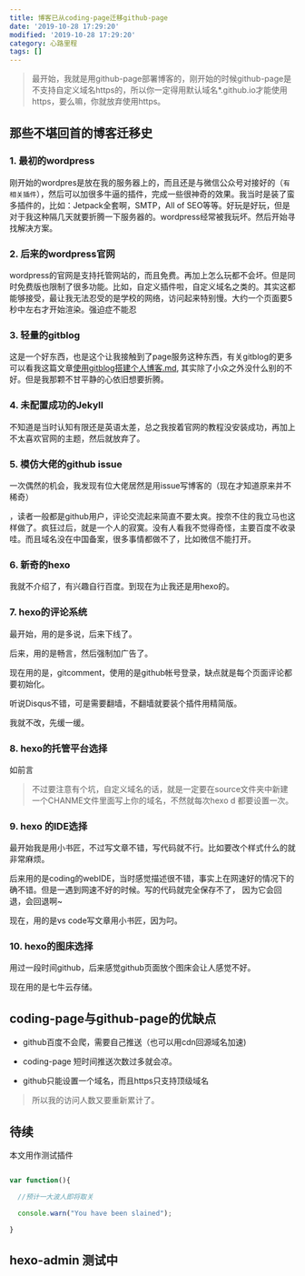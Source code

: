 ```yaml
---
title: 博客已从coding-page迁移github-page
date: '2019-10-28 17:29:20'
modified: '2019-10-28 17:29:20'
category: 心路里程
tags: []
---
```


> 最开始，我就是用github-page部署博客的，刚开始的时候github-page是不支持自定义域名https的，所以你一定得用默认域名*.github.io才能使用https，要么嘛，你就放弃使用https。
<!-- more -->

## 那些不堪回首的博客迁移史

### 1. 最初的wordpress
刚开始的wordpres是放在我的服务器上的，而且还是与微信公众号对接好的（`有相关插件`），然后可以加很多牛逼的插件，完成一些很神奇的效果。我当时是装了蛮多插件的，比如：Jetpack全套啊，SMTP，All of SEO等等。好玩是好玩，但是对于我这种隔几天就要折腾一下服务器的。wordpress经常被我玩坏。然后开始寻找解决方案。

### 2. 后来的wordpress官网

wordpress的官网是支持托管网站的，而且免费。再加上怎么玩都不会坏。但是同时免费版也限制了很多功能。比如，自定义插件啦，自定义域名之类的。其实这都能够接受，最让我无法忍受的是学校的网络，访问起来特别慢。大约一个页面要5秒中左右才开始渲染。强迫症不能忍

### 3. 轻量的gitblog

这是一个好东西，也是这个让我接触到了page服务这种东西，有关gitblog的更多可以看我这篇文章[使用gitblog搭建个人博客.md](https://thinkmoon.cn/20171022.html), 其实除了小众之外没什么别的不好。但是我那颗不甘平静的心依旧想要折腾。

### 4.  未配置成功的Jekyll

不知道是当时认知有限还是英语太差，总之我按着官网的教程没安装成功，再加上不太喜欢官网的主题，然后就放弃了。

### 5. 模仿大佬的github issue

一次偶然的机会，我发现有位大佬居然是用issue写博客的（现在才知道原来并不稀奇）
，读者一般都是github用户，评论交流起来简直不要太爽。按奈不住的我立马也这样做了。疯狂过后，就是一个人的寂寞。没有人看我不觉得奇怪，主要百度不收录哇。而且域名没在中国备案，很多事情都做不了，比如微信不能打开。

### 6. 新奇的hexo

我就不介绍了，有兴趣自行百度。到现在为止我还是用hexo的。

### 7. hexo的评论系统

最开始，用的是多说，后来下线了。
后来，用的是畅言，然后强制加广告了。
现在用的是，gitcomment，使用的是github帐号登录，缺点就是每个页面评论都要初始化。
听说Disqus不错，可是需要翻墙，不翻墙就要装个插件用精简版。
我就不改，先缓一缓。

### 8. hexo的托管平台选择

如前言

> 不过要注意有个坑，自定义域名的话，就是一定要在source文件夹中新建一个CHANME文件里面写上你的域名，不然就每次hexo d 都要设置一次。

### 9. hexo 的IDE选择
最开始我是用小书匠，不过写文章不错，写代码就不行。比如要改个样式什么的就非常麻烦。
后来用的是coding的webIDE，当时感觉描述很不错，事实上在网速好的情况下的确不错。但是一遇到网速不好的时候。写的代码就完全保存不了， 因为它会回退，会回退啊~
现在，用的是vs code写文章用小书匠，因为叼。

### 10. hexo的图床选择
用过一段时间github，后来感觉github页面放个图床会让人感觉不好。
现在用的是七牛云存储。

## coding-page与github-page的优缺点

- github百度不会爬，需要自己推送（也可以用cdn回源域名加速)
- coding-page 短时间推送次数过多就会凉。
- github只能设置一个域名，而且https只支持顶级域名

> 所以我的访问人数又要重新累计了。

## 待续
本文用作测试插件
```javascript
var function(){
  //预计一大波人即将取关
  console.warn("You have been slained");
}
```

## hexo-admin 测试中
